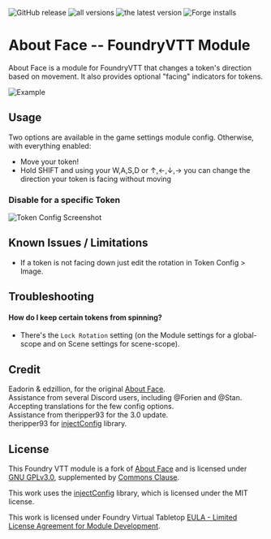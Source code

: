 ![GitHub release](https://img.shields.io/github/release-date/mclemente/about-face)
![all versions](https://img.shields.io/github/downloads/mclemente/about-face/total)
![the latest version](https://img.shields.io/github/downloads/mclemente/about-face/latest/total)
![Forge installs](https://img.shields.io/badge/dynamic/json?label=Forge%20Installs&query=package.installs&suffix=%25&url=https%3A%2F%2Fforge-vtt.com%2Fapi%2Fbazaar%2Fpackage%2Fabout-face)

# About Face -- FoundryVTT Module

About Face is a module for FoundryVTT that changes a token's direction based on movement. It also provides optional "facing" indicators for tokens.

![Example](https://github.com/mclemente/about-face/raw/master/media/AboutFace-Demo.gif)

## Usage

Two options are available in the game settings module config. Otherwise, with everything enabled:

-   Move your token!
-   Hold SHIFT and using your W,A,S,D or &#8593;,&#8592;,&#8595;,&#8594; you can change the direction your token is facing without moving

### Disable for a specific Token

![Token Config Screenshot](https://raw.githubusercontent.com/mclemente/about-face/master/media/screenshot.PNG)

## Known Issues / Limitations

-   If a token is not facing down just edit the rotation in Token Config > Image.

## Troubleshooting

#### How do I keep certain tokens from spinning?

-   There's the `Lock Rotation` setting (on the Module settings for a global-scope and on Scene settings for scene-scope).

## Credit

Eadorin & edzillion, for the original [About Face](https://github.com/League-of-Foundry-Developers/about-face).  
Assistance from several Discord users, including @Forien and @Stan. Accepting translations for the few config options.  
Assistance from theripper93 for the 3.0 update.  
theripper93 for [injectConfig](https://github.com/theripper93/injectConfig) library.

## License

This Foundry VTT module is a fork of [About Face](https://github.com/League-of-Foundry-Developers/about-face) and is licensed under [GNU GPLv3.0](https://www.gnu.org/licenses/gpl-3.0.en.html), supplemented by [Commons Clause](https://commonsclause.com/).

This work uses the [injectConfig](https://github.com/theripper93/injectConfig) library, which is licensed under the MIT license.

This work is licensed under Foundry Virtual Tabletop [EULA - Limited License Agreement for Module Development](https://foundryvtt.com/article/license/).

